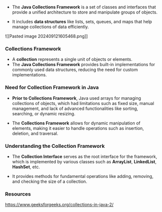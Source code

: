
- The **Java Collections Framework** is a set of classes and interfaces that provide a unified architecture to store and manipulate groups of objects.

- It includes **data structures** like lists, sets, queues, and maps that help manage collections of data efficiently.

![[Pasted image 202409121605468.png]]

### Collections Framework 

- A **collection** represents a single unit of objects or elements.
- The **Java Collections Framework** provides built-in implementations for commonly used data structures, reducing the need for custom implementations.
  
### Need for Collection Framework in Java

- **Prior to Collections Framework**, Java used arrays for managing collections of objects, which had limitations such as fixed size, manual management, and lack of advanced functionalities like sorting, searching, or dynamic resizing.

- The **Collections Framework** allows for dynamic manipulation of elements, making it easier to handle operations such as insertion, deletion, and traversal.

### Understanding the Collection Framework

- The **Collection Interface** serves as the root interface for the framework, which is implemented by various classes such as **ArrayList**, **LinkedList**, **HashSet**, etc.

- It provides methods for fundamental operations like adding, removing, and checking the size of a collection.

### Resources

https://www.geeksforgeeks.org/collections-in-java-2/